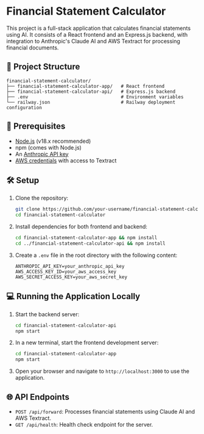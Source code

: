 # Financial Statement Calculator

This project is a full-stack application that calculates financial statements using AI. It consists of a React frontend and an Express.js backend, with integration to Anthropic's Claude AI and AWS Textract for processing financial documents.

## 📁 Project Structure

```
financial-statement-calculator/
├── financial-statement-calculator-app/   # React frontend
├── financial-statement-calculator-api/   # Express.js backend
├── .env                                  # Environment variables
└── railway.json                          # Railway deployment configuration
```

## 🚀 Prerequisites

- [Node.js](https://nodejs.org/) (v18.x recommended)
- npm (comes with Node.js)
- An [Anthropic API key](https://www.anthropic.com/)
- [AWS credentials](https://aws.amazon.com/) with access to Textract

## 🛠️ Setup

1. Clone the repository:
   ```bash
   git clone https://github.com/your-username/financial-statement-calculator.git
   cd financial-statement-calculator
   ```

2. Install dependencies for both frontend and backend:
   ```bash
   cd financial-statement-calculator-app && npm install
   cd ../financial-statement-calculator-api && npm install
   ```

3. Create a `.env` file in the root directory with the following content:
   ```env
   ANTHROPIC_API_KEY=your_anthropic_api_key
   AWS_ACCESS_KEY_ID=your_aws_access_key
   AWS_SECRET_ACCESS_KEY=your_aws_secret_key
   ```

## 💻 Running the Application Locally

1. Start the backend server:
   ```bash
   cd financial-statement-calculator-api
   npm start
   ```

2. In a new terminal, start the frontend development server:
   ```bash
   cd financial-statement-calculator-app
   npm start
   ```

3. Open your browser and navigate to `http://localhost:3000` to use the application.

## 🌐 API Endpoints

- `POST /api/forward`: Processes financial statements using Claude AI and AWS Textract.
- `GET /api/health`: Health check endpoint for the server.
